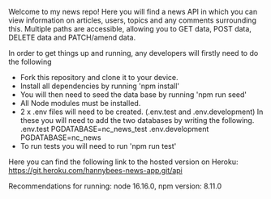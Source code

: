
Welcome to my news repo! Here you will find a news API in which you can view information on articles, users, topics and any comments surrounding this. Multiple paths are accessible, allowing you to GET data, POST data, DELETE data and PATCH/amend data.

In order to get things up and running, any developers will firstly need to do the following
- Fork this repository and clone it to your device.
- Install all dependencies by running 'npm install'
- You will then need to seed the data base by running 'npm run seed'
- All Node modules must be installed.
- 2 x .env files will need to be created. (.env.test and .env.development) In these you will need to add the two databases by writing the following. 
.env.test 
PGDATABASE=nc_news_test 
.env.development 
PGDATABASE=nc_news
- To run tests you will need to run 'npm run test'

Here you can find the following link to the hosted version on Heroku:
https://git.heroku.com/hannybees-news-app.git/api 


Recommendations for running:
 node 16.16.0, npm version: 8.11.0
